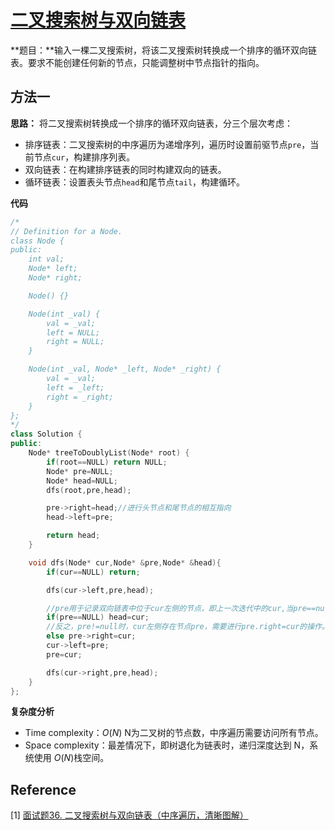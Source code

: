 # [二叉搜索树与双向链表](https://leetcode-cn.com/problems/er-cha-sou-suo-shu-yu-shuang-xiang-lian-biao-lcof/)

**题目：**输入一棵二叉搜索树，将该二叉搜索树转换成一个排序的循环双向链表。要求不能创建任何新的节点，只能调整树中节点指针的指向。



## 方法一

**思路：** 将二叉搜索树转换成一个排序的循环双向链表，分三个层次考虑：

* 排序链表：二叉搜索树的中序遍历为递增序列，遍历时设置前驱节点`pre`，当前节点`cur`，构建排序列表。
* 双向链表：在构建排序链表的同时构建双向的链表。
* 循环链表：设置表头节点`head`和尾节点`tail`，构建循环。

**代码**

```C++
/*
// Definition for a Node.
class Node {
public:
    int val;
    Node* left;
    Node* right;

    Node() {}

    Node(int _val) {
        val = _val;
        left = NULL;
        right = NULL;
    }

    Node(int _val, Node* _left, Node* _right) {
        val = _val;
        left = _left;
        right = _right;
    }
};
*/
class Solution {
public:
    Node* treeToDoublyList(Node* root) {
        if(root==NULL) return NULL;
        Node* pre=NULL;
        Node* head=NULL;
        dfs(root,pre,head);

        pre->right=head;//进行头节点和尾节点的相互指向
        head->left=pre;

        return head;    
    }

    void dfs(Node* cur,Node* &pre,Node* &head){
        if(cur==NULL) return;

        dfs(cur->left,pre,head);

        //pre用于记录双向链表中位于cur左侧的节点，即上一次迭代中的cur,当pre==null时，cur左侧没有节点,即此时cur为双向链表中的头节点
        if(pre==NULL) head=cur;
        //反之，pre!=null时，cur左侧存在节点pre，需要进行pre.right=cur的操作。
        else pre->right=cur;
        cur->left=pre;
        pre=cur;

        dfs(cur->right,pre,head);
    }
};
```

**复杂度分析**

* Time complexity：$O(N)$ N为二叉树的节点数，中序遍历需要访问所有节点。
* Space complexity：最差情况下，即树退化为链表时，递归深度达到 N，系统使用 $O(N)$栈空间。



## Reference

[1] [面试题36. 二叉搜索树与双向链表（中序遍历，清晰图解）](https://leetcode-cn.com/problems/er-cha-sou-suo-shu-yu-shuang-xiang-lian-biao-lcof/solution/mian-shi-ti-36-er-cha-sou-suo-shu-yu-shuang-xian-5/)